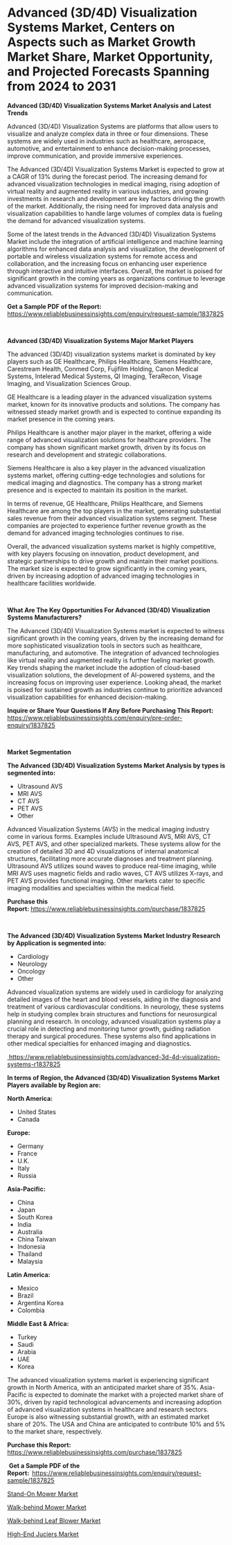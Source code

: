 <p><h1>Advanced (3D/4D) Visualization Systems Market, Centers on Aspects such as Market Growth Market Share, Market Opportunity, and Projected Forecasts Spanning from 2024 to 2031</h1></p><p><strong>Advanced (3D/4D) Visualization Systems Market Analysis and Latest Trends</strong></p>
<p><p>Advanced (3D/4D) Visualization Systems are platforms that allow users to visualize and analyze complex data in three or four dimensions. These systems are widely used in industries such as healthcare, aerospace, automotive, and entertainment to enhance decision-making processes, improve communication, and provide immersive experiences.</p><p>The Advanced (3D/4D) Visualization Systems Market is expected to grow at a CAGR of 13% during the forecast period. The increasing demand for advanced visualization technologies in medical imaging, rising adoption of virtual reality and augmented reality in various industries, and growing investments in research and development are key factors driving the growth of the market. Additionally, the rising need for improved data analysis and visualization capabilities to handle large volumes of complex data is fueling the demand for advanced visualization systems.</p><p>Some of the latest trends in the Advanced (3D/4D) Visualization Systems Market include the integration of artificial intelligence and machine learning algorithms for enhanced data analysis and visualization, the development of portable and wireless visualization systems for remote access and collaboration, and the increasing focus on enhancing user experience through interactive and intuitive interfaces. Overall, the market is poised for significant growth in the coming years as organizations continue to leverage advanced visualization systems for improved decision-making and communication.</p></p>
<p><strong>Get a Sample PDF of the Report:&nbsp;</strong> <a href="https://www.reliablebusinessinsights.com/enquiry/request-sample/1837825">https://www.reliablebusinessinsights.com/enquiry/request-sample/1837825</a></p>
<p>&nbsp;</p>
<p><strong>Advanced (3D/4D) Visualization Systems Major Market Players</strong></p>
<p><p>The advanced (3D/4D) visualization systems market is dominated by key players such as GE Healthcare, Philips Healthcare, Siemens Healthcare, Carestream Health, Conmed Corp, Fujifilm Holding, Canon Medical Systems, Intelerad Medical Systems, QI Imaging, TeraRecon, Visage Imaging, and Visualization Sciences Group.</p><p>GE Healthcare is a leading player in the advanced visualization systems market, known for its innovative products and solutions. The company has witnessed steady market growth and is expected to continue expanding its market presence in the coming years.</p><p>Philips Healthcare is another major player in the market, offering a wide range of advanced visualization solutions for healthcare providers. The company has shown significant market growth, driven by its focus on research and development and strategic collaborations.</p><p>Siemens Healthcare is also a key player in the advanced visualization systems market, offering cutting-edge technologies and solutions for medical imaging and diagnostics. The company has a strong market presence and is expected to maintain its position in the market.</p><p>In terms of revenue, GE Healthcare, Philips Healthcare, and Siemens Healthcare are among the top players in the market, generating substantial sales revenue from their advanced visualization systems segment. These companies are projected to experience further revenue growth as the demand for advanced imaging technologies continues to rise.</p><p>Overall, the advanced visualization systems market is highly competitive, with key players focusing on innovation, product development, and strategic partnerships to drive growth and maintain their market positions. The market size is expected to grow significantly in the coming years, driven by increasing adoption of advanced imaging technologies in healthcare facilities worldwide.</p></p>
<p>&nbsp;</p>
<p><strong>What Are The Key Opportunities For Advanced (3D/4D) Visualization Systems Manufacturers?</strong></p>
<p><p>The Advanced (3D/4D) Visualization Systems market is expected to witness significant growth in the coming years, driven by the increasing demand for more sophisticated visualization tools in sectors such as healthcare, manufacturing, and automotive. The integration of advanced technologies like virtual reality and augmented reality is further fueling market growth. Key trends shaping the market include the adoption of cloud-based visualization solutions, the development of AI-powered systems, and the increasing focus on improving user experience. Looking ahead, the market is poised for sustained growth as industries continue to prioritize advanced visualization capabilities for enhanced decision-making.</p></p>
<p><strong>Inquire or Share Your Questions If Any Before Purchasing This Report:</strong> <a href="https://www.reliablebusinessinsights.com/enquiry/pre-order-enquiry/1837825">https://www.reliablebusinessinsights.com/enquiry/pre-order-enquiry/1837825</a></p>
<p>&nbsp;</p>
<p><strong>Market Segmentation</strong></p>
<p><strong>The Advanced (3D/4D) Visualization Systems Market Analysis by types is segmented into:</strong></p>
<p><ul><li>Ultrasound AVS</li><li>MRI AVS</li><li>CT AVS</li><li>PET AVS</li><li>Other</li></ul></p>
<p><p>Advanced Visualization Systems (AVS) in the medical imaging industry come in various forms. Examples include Ultrasound AVS, MRI AVS, CT AVS, PET AVS, and other specialized markets. These systems allow for the creation of detailed 3D and 4D visualizations of internal anatomical structures, facilitating more accurate diagnoses and treatment planning. Ultrasound AVS utilizes sound waves to produce real-time imaging, while MRI AVS uses magnetic fields and radio waves, CT AVS utilizes X-rays, and PET AVS provides functional imaging. Other markets cater to specific imaging modalities and specialties within the medical field.</p></p>
<p><strong>Purchase this Report:&nbsp;</strong><a href="https://www.reliablebusinessinsights.com/purchase/1837825">https://www.reliablebusinessinsights.com/purchase/1837825</a></p>
<p>&nbsp;</p>
<p><strong>The Advanced (3D/4D) Visualization Systems Market Industry Research by Application is segmented into:</strong></p>
<p><ul><li>Cardiology</li><li>Neurology</li><li>Oncology</li><li>Other</li></ul></p>
<p><p>Advanced visualization systems are widely used in cardiology for analyzing detailed images of the heart and blood vessels, aiding in the diagnosis and treatment of various cardiovascular conditions. In neurology, these systems help in studying complex brain structures and functions for neurosurgical planning and research. In oncology, advanced visualization systems play a crucial role in detecting and monitoring tumor growth, guiding radiation therapy and surgical procedures. These systems also find applications in other medical specialties for enhanced imaging and diagnostics.</p></p>
<p><a href="https://www.reliablebusinessinsights.com/advanced-3d-4d-visualization-systems-r1837825">&nbsp;https://www.reliablebusinessinsights.com/advanced-3d-4d-visualization-systems-r1837825</a></p>
<p><strong>In terms of Region, the Advanced (3D/4D) Visualization Systems Market Players available by Region are:</strong></p>
<p>
    <p> <strong> North America: </strong>
        <ul>
            <li>United States</li>
            <li>Canada</li>
        </ul>
        </p> 
    <p> <strong> Europe: </strong>
        <ul>
            <li>Germany</li>
            <li>France</li>
            <li>U.K.</li>
            <li>Italy</li>
            <li>Russia</li>
        </ul>
        </p> 
    <p> <strong> Asia-Pacific: </strong>
        <ul>
            <li>China</li>
            <li>Japan</li>
            <li>South Korea</li>
            <li>India</li>
            <li>Australia</li>
            <li>China Taiwan</li>
            <li>Indonesia</li>
            <li>Thailand</li>
            <li>Malaysia</li>
        </ul>
        </p> 
    <p> <strong> Latin America: </strong>
        <ul>
            <li>Mexico</li>
            <li>Brazil</li>
            <li>Argentina Korea</li>
            <li>Colombia</li>
        </ul>
        </p> 
    <p> <strong> Middle East & Africa: </strong>
        <ul>
            <li>Turkey</li>
            <li>Saudi</li>
            <li>Arabia</li>
            <li>UAE</li>
            <li>Korea</li>
        </ul>
    </p>
    </p>
<p><p>The advanced visualization systems market is experiencing significant growth in North America, with an anticipated market share of 35%. Asia-Pacific is expected to dominate the market with a projected market share of 30%, driven by rapid technological advancements and increasing adoption of advanced visualization systems in healthcare and research sectors. Europe is also witnessing substantial growth, with an estimated market share of 20%. The USA and China are anticipated to contribute 10% and 5% to the market share, respectively.</p></p>
<p><strong>Purchase this Report: </strong><a href="https://www.reliablebusinessinsights.com/purchase/1837825">https://www.reliablebusinessinsights.com/purchase/1837825</a></p>
<p>&nbsp;<strong>Get a Sample PDF of the Report:&nbsp;&nbsp;</strong><a href="https://www.reliablebusinessinsights.com/enquiry/request-sample/1837825">https://www.reliablebusinessinsights.com/enquiry/request-sample/1837825</a></p>
<p><strong></strong></p>
<p><p><a href="https://github.com/thereveren80/Market-Research-Report-List-1/blob/main/stand-on-mower-market.md">Stand-On Mower Market</a></p><p><a href="https://github.com/JuliaFadel1922/Market-Research-Report-List-2/blob/main/walk-behind-mower-market.md">Walk-behind Mower Market</a></p><p><a href="https://github.com/faniayasa/Market-Research-Report-List-1/blob/main/walk-behind-leaf-blower-market.md">Walk-behind Leaf Blower Market</a></p><p><a href="https://github.com/moyahfrancoestellec51j635wcx/Market-Research-Report-List-3/blob/main/high-end-juciers-market.md">High-End Juciers Market</a></p></p>